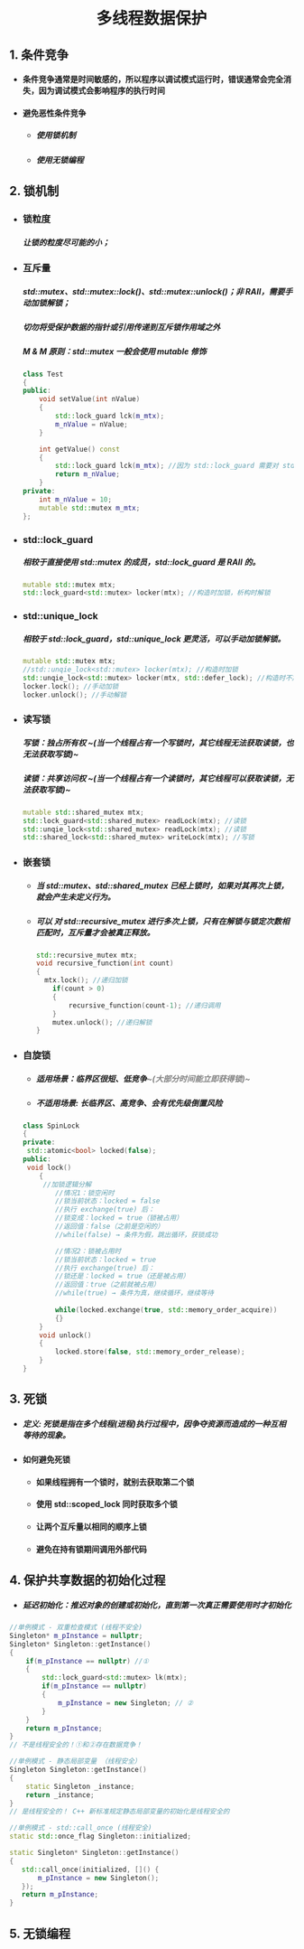 <h1 align = "center">多线程数据保护</h1>

## 1. 条件竞争

+ #### 条件竞争通常是时间敏感的，所以程序以调试模式运行时，错误通常会完全消失，因为调试模式会影响程序的执行时间

+ #### 避免恶性条件竞争

  + ##### 使用锁机制

  + ##### 使用无锁编程

    

## 2. 锁机制

+ ### 锁粒度   

  ##### 让锁的粒度尽可能的小；

  

+  ### 互斥量

   ##### std::mutex、std::mutex::lock()、std::mutex::unlock()；非 RAII，需要手动加锁解锁；

   ##### 切勿将受保护数据的指针或引用传递到互斥锁作用域之外

   ##### M & M 原则：std::mutex 一般会使用 mutable 修饰

   ```c++
   class Test
   {
   public:
       void setValue(int nValue)
       {
           std::lock_guard lck(m_mtx);
           m_nValue = nValue;
       }
   
       int getValue() const
       {
           std::lock_guard lck(m_mtx); //因为 std::lock_guard 需要对 std::mutex 进行修改，如果不使用 mutable，会编译失败
           return m_nValue;
       }
   private:
       int m_nValue = 10;
       mutable std::mutex m_mtx;
   };
   ```

   

+  ### std::lock_guard

   ##### 相较于直接使用 std::mutex 的成员，std::lock_guard 是 RAII 的。

   ```c++
   mutable std::mutex mtx;
   std::lock_guard<std::mutex> locker(mtx); //构造时加锁，析构时解锁
   ```

   

+  ### std::unique_lock

   ##### 相较于 std::lock_guard，std::unique_lock 更灵活，可以手动加锁解锁。

   ```c++
   mutable std::mutex mtx;
   //std::unqie_lock<std::mutex> locker(mtx); //构造时加锁
   std::unqie_lock<std::mutex> locker(mtx, std::defer_lock); //构造时不加锁
   locker.lock(); //手动加锁
   locker.unlock(); //手动解锁
   ```

   

+  ### 读写锁

   ##### 写锁：独占所有权  ~(当一个线程占有一个写锁时，其它线程无法获取读锁，也无法获取写锁)~

   ##### 读锁：共享访问权  ~(当一个线程占有一个读锁时，其它线程可以获取读锁，无法获取写锁)~

   ```c++
   mutable std::shared_mutex mtx;
   std::lock_guard<std::shared_mutex> readLock(mtx); //读锁
   std::unqie_lock<std::shared_mutex> readLock(mtx); //读锁
   std::shared_lock<std::shared_mutex> writeLock(mtx); //写锁
   ```

   

+  ### 嵌套锁

   +  ##### 当 std::mutex、std::shared_mutex 已经上锁时，如果对其再次上锁，就会产生未定义行为。

   +  ##### 可以 对 std::recursive_mutex 进行多次上锁，只有在解锁与锁定次数相匹配时，互斥量才会被真正释放。 

      ```c++
      std::recursive_mutex mtx;
      void recursive_function(int count)
      {
      	mtx.lock(); //递归加锁
          if(count > 0)
          {
              recursive_function(count-1); //递归调用
          }
          mutex.unlock(); //递归解锁
      }
      ```

      

+  ### 自旋锁

   +  ##### 适用场景：临界区很短、低竞争<font color='gray'>~(大部分时间能立即获得锁)~</font>
   
   +  ##### 不适用场景: 长临界区、高竞争、会有优先级倒置风险
   
   ```c++
   class SpinLock
   {
   private:
   	std::atomic<bool> locked(false);
   public:
   	void lock()
       {
        //加锁逻辑分解
           //情况1：锁空闲时
           //锁当前状态：locked = false
           //执行 exchange(true) 后：
           //锁变成：locked = true（锁被占用）
           //返回值：false（之前是空闲的）
           //while(false) → 条件为假，跳出循环，获锁成功
   
           //情况2：锁被占用时
           //锁当前状态：locked = true
           //执行 exchange(true) 后：
           //锁还是：locked = true（还是被占用）
           //返回值：true（之前就被占用）
           //while(true) → 条件为真，继续循环，继续等待
               
           while(locked.exchange(true, std::memory_order_acquire))
           {}
       }
       void unlock()
       {
           locked.store(false, std::memory_order_release);
       }
   }
   ```
   
   

## 3. 死锁

+ ##### 定义:  死锁是指在多个线程(进程)执行过程中，因争夺资源而造成的一种互相等待的现象。

+ #### 如何避免死锁

  + #### 如果线程拥有一个锁时，就别去获取第二个锁
  
  +  #### 使用 std::scoped_lock 同时获取多个锁
  
  
  +  #### 让两个互斥量以相同的顺序上锁
  
  +  #### 避免在持有锁期间调用外部代码
  
     

## 4. 保护共享数据的初始化过程

+ ##### 延迟初始化：推迟对象的创建或初始化，直到第一次真正需要使用时才初始化

```c++
//单例模式 - 双重检查模式 (线程不安全)
Singleton* m_pInstance = nullptr;
Singleton* Singleton::getInstance()
{
    if(m_pInstance == nullptr) //①
    {
        std::lock_guard<std::mutex> lk(mtx);
        if(m_pInstance == nullptr)
        {
            m_pInstance = new Singleton; // ②
        }
    }
    return m_pInstance;
}
// 不是线程安全的！①和②存在数据竞争！
```

```c++
//单例模式 - 静态局部变量 （线程安全）
Singleton Singleton::getInstance()
{
    static Singleton _instance;
    return _instance;
}
// 是线程安全的！ C++ 新标准规定静态局部变量的初始化是线程安全的
```

```c++
//单例模式 - std::call_once (线程安全)
static std::once_flag Singleton::initialized;

static Singleton* Singleton::getInstance() 
{
   std::call_once(initialized, []() {
       m_pInstance = new Singleton();
   });
   return m_pInstance;
}
```



## 5. 无锁编程

